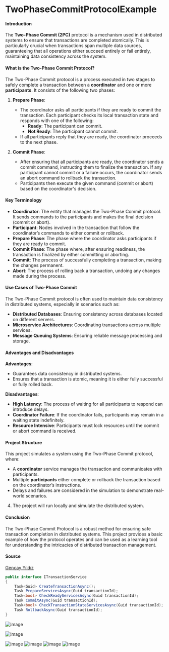 # TwoPhaseCommitProtocolExample

#### Introduction

The **Two-Phase Commit (2PC)** protocol is a mechanism used in distributed systems to ensure that transactions are completed atomically. This is particularly crucial when transactions span multiple data sources, guaranteeing that all operations either succeed entirely or fail entirely, maintaining data consistency across the system.

#### What is the Two-Phase Commit Protocol?

The Two-Phase Commit protocol is a process executed in two stages to safely complete a transaction between a **coordinator** and one or more **participants**. It consists of the following two phases:

1. **Prepare Phase**: 
   - The coordinator asks all participants if they are ready to commit the transaction. Each participant checks its local transaction state and responds with one of the following:
     - **Ready**: The participant can commit.
     - **Not Ready**: The participant cannot commit.
   - If all participants reply that they are ready, the coordinator proceeds to the next phase.

2. **Commit Phase**:
   - After ensuring that all participants are ready, the coordinator sends a commit command, instructing them to finalize the transaction. If any participant cannot commit or a failure occurs, the coordinator sends an abort command to rollback the transaction.
   - Participants then execute the given command (commit or abort) based on the coordinator's decision.

#### Key Terminology

- **Coordinator**: The entity that manages the Two-Phase Commit protocol. It sends commands to the participants and makes the final decision (commit or abort).
- **Participant**: Nodes involved in the transaction that follow the coordinator’s commands to either commit or rollback.
- **Prepare Phase**: The phase where the coordinator asks participants if they are ready to commit.
- **Commit Phase**: The phase where, after ensuring readiness, the transaction is finalized by either committing or aborting.
- **Commit**: The process of successfully completing a transaction, making the changes permanent.
- **Abort**: The process of rolling back a transaction, undoing any changes made during the process.

#### Use Cases of Two-Phase Commit

The Two-Phase Commit protocol is often used to maintain data consistency in distributed systems, especially in scenarios such as:

- **Distributed Databases**: Ensuring consistency across databases located on different servers.
- **Microservice Architectures**: Coordinating transactions across multiple services.
- **Message Queuing Systems**: Ensuring reliable message processing and storage.

#### Advantages and Disadvantages

**Advantages**:
- Guarantees data consistency in distributed systems.
- Ensures that a transaction is atomic, meaning it is either fully successful or fully rolled back.

**Disadvantages**:
- **High Latency**: The process of waiting for all participants to respond can introduce delays.
- **Coordinator Failure**: If the coordinator fails, participants may remain in a waiting state indefinitely.
- **Resource Intensive**: Participants must lock resources until the commit or abort command is received.

#### Project Structure

This project simulates a system using the Two-Phase Commit protocol, where:
- A **coordinator** service manages the transaction and communicates with participants.
- Multiple **participants** either complete or rollback the transaction based on the coordinator’s instructions.
- Delays and failures are considered in the simulation to demonstrate real-world scenarios.


4. The project will run locally and simulate the distributed system.

#### Conclusion

The Two-Phase Commit Protocol is a robust method for ensuring safe transaction completion in distributed systems. This project provides a basic example of how the protocol operates and can be used as a learning tool for understanding the intricacies of distributed transaction management.


####  Source
[Gençay Yıldız](https://www.gencayyildiz.com/blog/)

```c#
public interface ITransactionService
{
    Task<Guid> CreateTransactionAsync();
    Task PrepareServicesAsync(Guid transactionId);
    Task<bool> CheckReadyServicesAsync(Guid transactionId);
    Task CommitAsync(Guid transactionId);
    Task<bool> CheckTransactionStateServicesAsync(Guid transactionId);
    Task RollbackAsync(Guid transactionId);
}
```


![image](https://github.com/user-attachments/assets/0b47b7f2-d3da-48f2-adff-4214f51e8cec)

![image](https://github.com/user-attachments/assets/c3003677-2711-4709-8695-34db2145ff0a)

![image](https://github.com/user-attachments/assets/cfece541-5696-470d-969f-c3a6a3c0c5cc)
![image](https://github.com/user-attachments/assets/bfe73dca-3415-45ab-b367-943ffb42f89b)
![image](https://github.com/user-attachments/assets/2f963ced-bdfe-4c02-b004-7fcf551c6ae9)
![image](https://github.com/user-attachments/assets/aa826df4-b706-48fe-a862-9105dbe23bc2)
